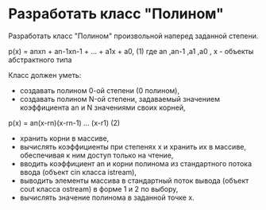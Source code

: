 # Разработать класс "Полином"

Разработать класс "Полином" произвольной наперед заданной степени.

p(x) = anxn + an-1xn-1 + ... + a1x + a0,	(1)
где an ,an-1 ,a1 ,a0 , x - объекты абстрактного типа 


Класс должен уметь:
- создавать полином 0-ой степени (0 полином),
- создавать полином N-ой степени, задаваемый значением коэффициента an и N значениями своих корней,

p(x) = an(x-rn)(x-rn-1) ... (x-r1)	(2)

- хранить корни в массиве,
- вычислять коэффициенты при степенях х и хранить их в массиве, обеспечивая к ним доступ только на чтение,
- вводить коэффициент an и корни полинома из стандартного потока ввода (объект cin класса istream),
- выводить элементы массива в стандартный поток вывода (объект cout класса ostream) в форме 1 и 2 по выбору,
- вычислять значение полинома в заданной точке х.
